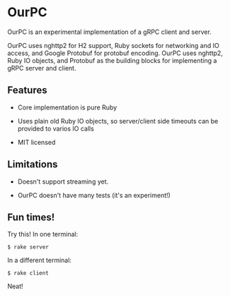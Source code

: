 # OurPC

OurPC is an experimental implementation of a gRPC client and server.

OurPC uses nghttp2 for H2 support, Ruby sockets for networking and IO access, and Google Protobuf for protobuf encoding.  OurPC uses nghttp2, Ruby IO objects, and Protobuf as the building blocks for implementing a gRPC server and client.

## Features

* Core implementation is pure Ruby

* Uses plain old Ruby IO objects, so server/client side timeouts can be provided to varios IO calls

* MIT licensed

## Limitations

* Doesn't support streaming yet.

* OurPC doesn't have many tests (it's an experiment!)

## Fun times!

Try this!  In one terminal:

```
$ rake server
```

In a different terminal:

```
$ rake client
```

Neat!
